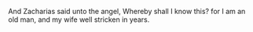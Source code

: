And Zacharias said unto the angel, Whereby shall I know this? for I am an old man, and my wife well stricken in years.
